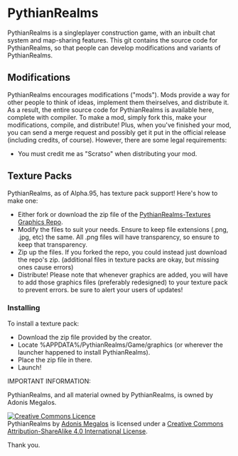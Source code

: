 # PythianRealms
PythianRealms is a singleplayer construction game, with an inbuilt chat system and map-sharing features. This git contains the source code for PythianRealms, so that people can develop modifications and variants of PythianRealms.

## Modifications
PythianRealms encourages modifications ("mods"). Mods provide a way for other people to think of ideas, implement them theirselves, and distribute it. As a result, the entire source code for PythianRealms is available here, complete with compiler. To make a mod, simply fork this, make your modifications, compile, and distribute! Plus, when you've finished your mod, you can send a merge request and possibly get it put in the official release (including credits, of course). However, there are some legal requirements:
- You must credit me as "Scratso" when distributing your mod.

## Texture Packs
PythianRealms, as of Alpha.95, has texture pack support! Here's how to make one:
- Either fork or download the zip file of the [PythianRealms-Textures Graphics Repo](https://github.com/Scratso/PythianRealms-Textures).
- Modify the files to suit your needs. Ensure to keep file extensions (.png, .jpg, etc) the same. All .png files will have transparency, so ensure to keep that transparency.
- Zip up the files. If you forked the repo, you could instead just download the repo's zip. (additional files in texture packs are okay, but missing ones cause errors)
- Distribute! Please note that whenever graphics are added, you will have to add those graphics files (preferably redesigned) to your texture pack to prevent errors. be sure to alert your users of updates!

### Installing
To install a texture pack:
- Download the zip file provided by the creator.
- Locate %APPDATA%/PythianRealms/Game/graphics (or wherever the launcher happened to install PythianRealms).
- Place the zip file in there.
- Launch!


IMPORTANT INFORMATION:

PythianRealms, and all material owned by PythianRealms, is owned by Adonis Megalos.

<a rel="license" href="http://creativecommons.org/licenses/by-sa/4.0/"><img alt="Creative Commons Licence" style="border-width:0" src="https://i.creativecommons.org/l/by-sa/4.0/88x31.png" /></a><br /><span xmlns:dct="http://purl.org/dc/terms/" property="dct:title">PythianRealms</span> by <a xmlns:cc="http://creativecommons.org/ns#" href="http://scratso.com:8080" property="cc:attributionName" rel="cc:attributionURL">Adonis Megalos</a> is licensed under a <a rel="license" href="http://creativecommons.org/licenses/by-sa/4.0/">Creative Commons Attribution-ShareAlike 4.0 International License</a>.

Thank you.
